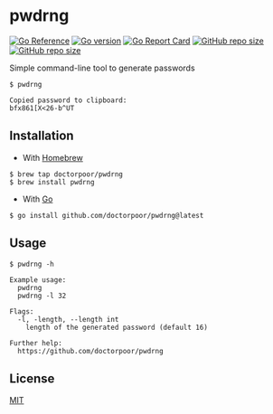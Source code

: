 # pwdrng

[![Go Reference](https://pkg.go.dev/badge/github.com/doctorpoor/pwdrng.svg)](https://pkg.go.dev/github.com/doctorpoor/pwdrng)
[![Go version](https://img.shields.io/github/go-mod/go-version/doctorpoor/pwdrng)](https://github.com/DoctorPoor/pwdrng/blob/master/go.mod#L3)
[![Go Report Card](https://goreportcard.com/badge/github.com/doctorpoor/pwdrng)](https://goreportcard.com/report/github.com/doctorpoor/pwdrng)
[![GitHub repo size](https://img.shields.io/github/repo-size/doctorpoor/pwdrng)](https://github.com/DoctorPoor/pwdrng/releases)
[![GitHub repo size](https://img.shields.io/github/license/doctorpoor/pwdrng)](https://github.com/doctorpoor/pwdrng/blob/master/LICENSE)

Simple command-line tool to generate passwords

```
$ pwdrng
```

```
Copied password to clipboard:
bfx861[X<26-b^UT
```

## Installation

- With [Homebrew](https://docs.brew.sh/Installation)

```
$ brew tap doctorpoor/pwdrng
$ brew install pwdrng
```

- With [Go](https://go.dev/doc/install)

```
$ go install github.com/doctorpoor/pwdrng@latest
```

## Usage

```
$ pwdrng -h
```

```
Example usage:
  pwdrng
  pwdrng -l 32

Flags:
  -l, -length, --length int
    length of the generated password (default 16)

Further help:
  https://github.com/doctorpoor/pwdrng
```

## License

[MIT](https://github.com/DoctorPoor/pwdrng/blob/master/LICENSE)
